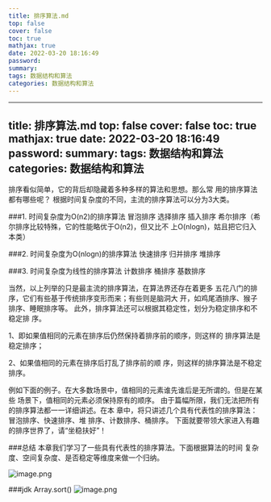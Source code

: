 ```yaml
---
title: 排序算法.md
top: false
cover: false
toc: true
mathjax: true
date: 2022-03-20 18:16:49
password:
summary:
tags: 数据结构和算法
categories: 数据结构和算法
---
```

---
title: 排序算法.md
top: false
cover: false
toc: true
mathjax: true
date: 2022-03-20 18:16:49
password:
summary:
tags: 数据结构和算法
categories: 数据结构和算法
---
排序看似简单，它的背后却隐藏着多种多样的算法和思想。那么常 用的排序算法都有哪些呢？ 根据时间复杂度的不同，主流的排序算法可以分为3大类。

###1. 时间复杂度为O(n2)的排序算法
 冒泡排序 选择排序
插入排序 希尔排序（希尔排序比较特殊，它的性能略优于O(n2)，但又比不 上O(nlogn)，姑且把它归入本类） 

###2. 时间复杂度为O(nlogn)的排序算法
 快速排序 归并排序 堆排序 

###3. 时间复杂度为线性的排序算法 
计数排序 桶排序 基数排序 

当然，以上列举的只是最主流的排序算法，在算法界还存在着更多 五花八门的排序，它们有些基于传统排序变形而来；有些则是脑洞大 开，如鸡尾酒排序、猴子排序、睡眠排序等。 此外，排序算法还可以根据其稳定性，划分为稳定排序和不稳定排 序。

1、即如果值相同的元素在排序后仍然保持着排序前的顺序，则这样的 排序算法是稳定排序；

2、如果值相同的元素在排序后打乱了排序前的顺 序，则这样的排序算法是不稳定排序。

例如下面的例子。在大多数场景中，值相同的元素谁先谁后是无所谓的。但是在某些 场景下，值相同的元素必须保持原有的顺序。 由于篇幅所限，我们无法把所有的排序算法都一一详细讲述。在本 章中，将只讲述几个具有代表性的排序算法：冒泡排序、快速排序、堆 排序、计数排序、桶排序。 下面就要带领大家进入有趣的排序世界了，请“坐稳扶好”！


###总结
本章我们学习了一些具有代表性的排序算法。下面根据算法的时间 复杂度、空间复杂度、是否稳定等维度来做一个归纳。

![image.png](https://upload-images.jianshu.io/upload_images/13965490-0a93a6c440fcd72e.png?imageMogr2/auto-orient/strip%7CimageView2/2/w/1240)


###jdk Array.sort()
![image.png](https://upload-images.jianshu.io/upload_images/13965490-6a9b836545b67546.png?imageMogr2/auto-orient/strip%7CimageView2/2/w/1240)

